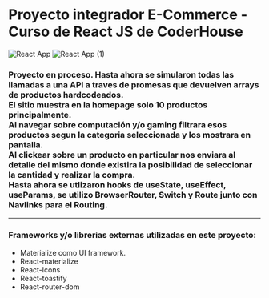 <h1>Proyecto integrador E-Commerce - Curso de React JS de CoderHouse</h1>

![React App](https://user-images.githubusercontent.com/64560524/104661233-d8652800-56a6-11eb-8dc6-546640d0b35f.gif)
![React App (1)](https://user-images.githubusercontent.com/64560524/104661531-7658f280-56a7-11eb-97d9-85cfefaa26ac.gif)

<h3>
Proyecto en proceso. Hasta ahora se simularon todas las llamadas a una API a traves de promesas que devuelven arrays de productos hardcodeados.   
<br>
El sitio muestra en la homepage solo 10 productos principalmente. 
<br>
Al navegar sobre computación y/o gaming filtrara esos productos segun la categoria seleccionada y los mostrara en pantalla.
<br>
Al clickear sobre un producto en particular nos enviara al detalle del mismo donde existira la posibilidad de seleccionar la cantidad y realizar la compra.
<br>
Hasta ahora se utlizaron hooks de useState, useEffect, useParams, se utilizo BrowserRouter, Switch y Route junto con Navlinks para el Routing.
</h3>

<hr>
<h3>Frameworks y/o librerias externas utilizadas en este proyecto:</h3>
<ul>
    <li>Materialize como UI framework.</li>
    <li>React-materialize</li>
    <li>React-Icons</li>
    <li>React-toastify</li>
    <li>React-router-dom</li>
</ul>
